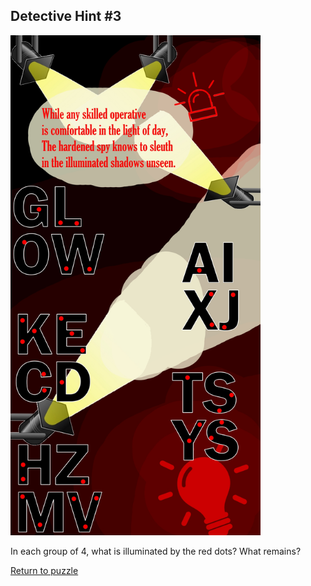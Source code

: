 ## Detective Hint \#3

<img src="/images/Detective.jpg" alt="Spy Stuff" style="width:400px;height:800px;">

In each group of 4, what is illuminated by the red dots? What remains?

[Return to puzzle](../Detective.md)